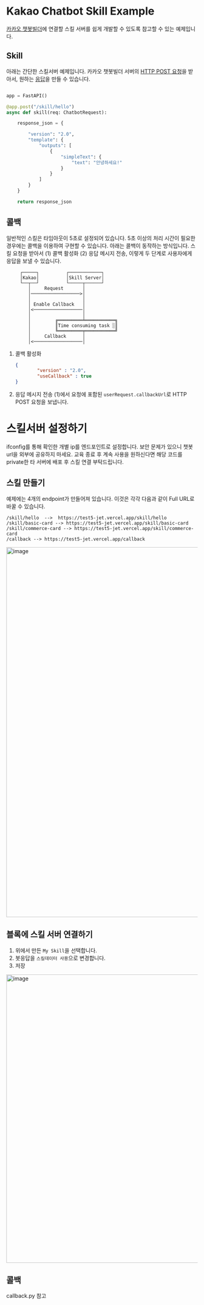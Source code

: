 # Kakao Chatbot Skill Example
[카카오 챗봇빌더](https://chatbot.kakao.com/)에 연결할 스킬 서버를 쉽게 개발할 수 있도록 참고할 수 있는 예제입니다.

## Skill
아래는 간단한 스킬서버 예제입니다. 카카오 챗봇빌더 서버의 [HTTP POST 요청](https://chatbot.kakao.com/docs/skill-response-format#skillpayload)을 받아서, 원하는 [응답](https://chatbot.kakao.com/docs/skill-response-format#skillresponse)을 만들 수 있습니다.


```python

app = FastAPI()

@app.post("/skill/hello")
async def skill(req: ChatbotRequest):

    response_json = {

        "version": "2.0",
        "template": {
            "outputs": [
                {
                    "simpleText": {
                        "text": "안녕하세요!"
                    }
                }
            ]
        }
    }

    return response_json

```



## 콜백
일반적인 스킬은 타임아웃이 5초로 설정되어 있습니다. 5초 이상의 처리 시간이 필요한 경우에는 콜백을 이용하여 구현할 수 있습니다.  아래는 콜백이 동작하는 방식입니다.  스킬 요청을 받아서 (1) 콜백 활성화 (2) 응답 메시지 전송, 이렇게 두 단계로 사용자에게 응답을 보낼 수 있습니다.

```
     ┌─────┐          ┌────────────┐     
     │Kakao│          │Skill Server│     
     └──┬──┘          └─────┬──────┘     
        │     Request       │            
        │──────────────────>│            
        │                   │            
        │ Enable Callback   │            
        │<──────────────────│            
        │                   │            
        │         ╔═════════╧═══════════╗
        │         ║Time consuming task ░║
        │         ╚═════════╤═══════════╝
        │     Callback      │            
        │<──────────────────│   
```


1. 콜백 활성화
    ```json
    {
            "version" : "2.0",
            "useCallback" : true
    }
    ```

2. 응답 메시지 전송
(1)에서 요청에 포함된 ```userRequest.callbackUrl```로 HTTP POST 요청을 보냅니다.


# 스킬서버 설정하기
ifconfig를 통해 확인한 개별 ip를 엔드포인트로 설정합니다.
보안 문제가 있으니 챗봇 url을 외부에 공유하지 마세요.
교육 종료 후 계속 사용을 원하신다면 해당 코드를 private한 타 서버에 배포 후 스킬 연결 부탁드립니다.


## 스킬 만들기
예제에는 4개의 endpoint가 만들어져 있습니다.  이것은 각각 다음과 같이 Full URL로 바꿀 수 있습니다.
```
/skill/hello  -->  https://test5-jet.vercel.app/skill/hello
/skill/basic-card --> https://test5-jet.vercel.app/skill/basic-card
/skill/commerce-card --> https://test5-jet.vercel.app/skill/commerce-card
/callback --> https://test5-jet.vercel.app/callback

```
<img width="974" alt="image" src="https://github.com/mariojisoohwang/kakao-chatbot-skill-example/assets/970595/ff0439ee-2e19-483f-be8d-5698fee09211">

## 블록에 스킬 서버 연결하기 
1. 위에서 만든 ```My Skill```을 선택합니다.
2. 봇응답을 ```스킬데이터 사용```으로 변경합니다.
3. 저장

<img width="759" alt="image" src="https://github.com/mariojisoohwang/kakao-chatbot-skill-example/assets/970595/9c8fbdab-aa01-400f-bcf5-35d44723f79c">


## 콜백
callback.py 참고
